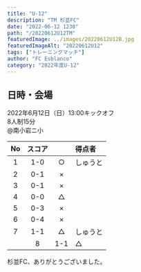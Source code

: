 ```yaml
---
title: "U-12"
description: "TM 杉並FC"
date: "2022-06-12 1230"
path: "/20220612U12TM"
featuredImage: ../images/20220612U12B.jpg
featuredImageAlt: "20220612U12"
tags: ["トレーニングマッチ"]
author: "FC Esblanco"
category: "2022年度U-12"
---
```


## 日時・会場

2022年6月12日（日）13:00キックオフ<br>
8人制15分<br>
@南小岩ニ小

|No  | スコア |   | 得点者  |
|:--:|:-----:|:-:|:-------|
|1| 1-0 | ○ |しゅうと|
|2| 0-1 | × ||
|3| 0-1 | × ||
|4| 0-0 | △ ||
|5| 0-3 | × ||
|6| 0-4 | × ||
|7| 1-1 | △ |しゅうと|
    |8| 1-1 | △ |たろう|

杉並FC、ありがとうございました。